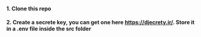 #### 1. Clone this repo
#### 2. Create a secrete key, you can get one here https://djecrety.ir/. Store it in a .env file inside the src folder 

